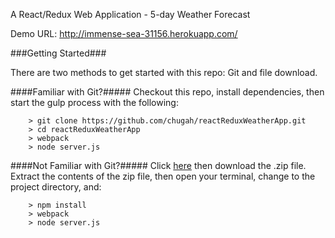 A React/Redux Web Application - 5-day Weather Forecast 

Demo URL:  http://immense-sea-31156.herokuapp.com/

###Getting Started###

There are two methods to get started with this repo: Git and file download.

####Familiar with Git?#####
Checkout this repo, install dependencies, then start the gulp process with the following:

```
	> git clone https://github.com/chugah/reactReduxWeatherApp.git
	> cd reactReduxWeatherApp
	> webpack
	> node server.js
```

####Not Familiar with Git?#####
Click [here](https://github.com/chugah/reactReduxWeatherApp.git) then download the .zip file.  Extract the contents of the zip file, then open your terminal, change to the project directory, and:

```
	> npm install
	> webpack
	> node server.js
```
